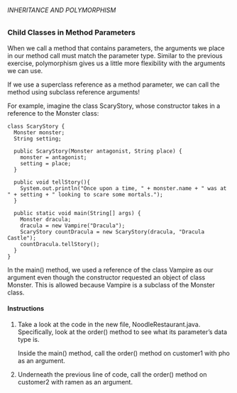 ###### INHERITANCE AND POLYMORPHISM

### Child Classes in Method Parameters

When we call a method that contains parameters, the arguments we place in our method call must match the parameter type. Similar to the previous exercise, polymorphism gives us a little more flexibility with the arguments we can use.

If we use a superclass reference as a method parameter, we can call the method using subclass reference arguments!

For example, imagine the class ScaryStory, whose constructor takes in a reference to the Monster class:
```
class ScaryStory {
  Monster monster;
  String setting;
 
  public ScaryStory(Monster antagonist, String place) {
    monster = antagonist;
    setting = place;
  }
 
  public void tellStory(){
    System.out.println("Once upon a time, " + monster.name + " was at " + setting + " looking to scare some mortals.");
  }
 
  public static void main(String[] args) {
    Monster dracula;
    dracula = new Vampire("Dracula");
    ScaryStory countDracula = new ScaryStory(dracula, "Dracula Castle");
    countDracula.tellStory();
  }
}
```
In the main() method, we used a reference of the class Vampire as our argument even though the constructor requested an object of class Monster. This is allowed because Vampire is a subclass of the Monster class.

#### Instructions

1. Take a look at the code in the new file, NoodleRestaurant.java. Specifically, look at the order() method to see what its parameter’s data type is.

    Inside the main() method, call the order() method on customer1 with pho as an argument.

2. Underneath the previous line of code, call the order() method on customer2 with ramen as an argument.